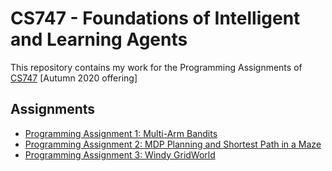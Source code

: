 # CS747 - Foundations of Intelligent and Learning Agents 

This repository contains my work for the Programming Assignments of [CS747](https://www.cse.iitb.ac.in/~shivaram/teaching/cs747-a2020/ "Foundations of Intelligent and Learning Agents") [Autumn 2020 offering]

## Assignments
- [Programming Assignment 1: Multi-Arm Bandits](./cs747-pa1/)
- [Programming Assignment 2: MDP Planning and Shortest Path in a Maze](./cs747-pa2/)
- [Programming Assignment 3: Windy GridWorld](./cs747-pa3/)
